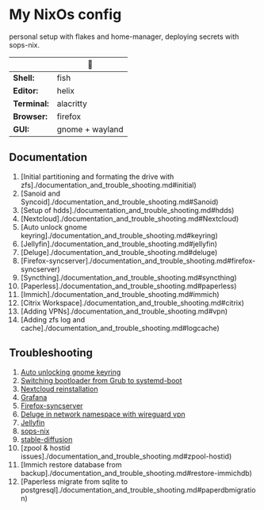 # My NixOs config

personal setup with flakes and home-manager, deploying secrets with sops-nix.

| | 💾 |
|-|-|
| **Shell:** | fish |
| **Editor:** | helix |
| **Terminal:** | alacritty |
| **Browser:** | firefox |
| **GUI:** | gnome + wayland |


## Documentation

1. [Initial partitioning and formating the drive with zfs]./documentation_and_trouble_shooting.md#initial)
2. [Sanoid and Syncoid]./documentation_and_trouble_shooting.md#Sanoid)
3. [Setup of hdds]./documentation_and_trouble_shooting.md#hdds)
4. [Nextcloud]./documentation_and_trouble_shooting.md#Nextcloud)
5. [Auto unlock gnome keyring]./documentation_and_trouble_shooting.md#keyring)
6. [Jellyfin]./documentation_and_trouble_shooting.md#jellyfin)
7. [Deluge]./documentation_and_trouble_shooting.md#deluge)
8. [Firefox-syncserver]./documentation_and_trouble_shooting.md#firefox-syncserver)
9. [Syncthing]./documentation_and_trouble_shooting.md#syncthing)
10. [Paperless]./documentation_and_trouble_shooting.md#paperless)
11. [Immich]./documentation_and_trouble_shooting.md#immich)
12. [Citrix Workspace]./documentation_and_trouble_shooting.md#citrix)
13. [Adding VPNs]./documentation_and_trouble_shooting.md#vpn)
14. [Adding zfs log and cache]./documentation_and_trouble_shooting.md#logcache)


## Troubleshooting <a name="trouble"></a>

1. [Auto unlocking gnome keyring](./documentation_and_trouble_shooting.md#keyring-blank)
2. [Switching bootloader from Grub to systemd-boot](./documentation_and_trouble_shooting.md#bootloader)
3. [Nextcloud reinstallation](./documentation_and_trouble_shooting.md#nextcloud)
4. [Grafana](./documentation_and_trouble_shooting.md#grafana-trouble)
5. [Firefox-syncserver](./documentation_and_trouble_shooting.md#syncserver)
6. [Deluge in network namespace with wireguard vpn](./documentation_and_trouble_shooting.md#deluge-netns)
7. [Jellyfin](./documentation_and_trouble_shooting.md#jellerror)
8. [sops-nix](./documentation_and_trouble_shooting.md#sops-nix-trouble)
9. [stable-diffusion](./documentation_and_trouble_shooting.md#stable-diffusion)
10. [zpool & hostid issues]./documentation_and_trouble_shooting.md#zpool-hostid)
11. [Immich restore database from backup]./documentation_and_trouble_shooting.md#restore-immichdb)
12. [Paperless migrate from sqlite to postgresql]./documentation_and_trouble_shooting.md#paperdbmigration)
